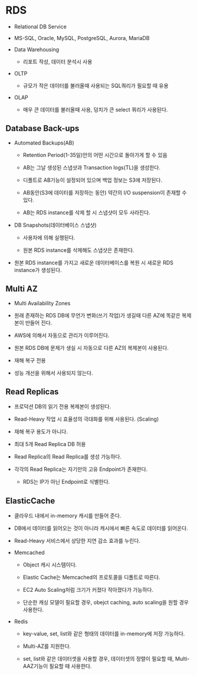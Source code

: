 <!-- @format -->

# RDS

-   Relational DB Service

-   MS-SQL, Oracle, MySQL, PostgreSQL, Aurora, MariaDB

-   Data Warehousing

    -   리포트 작성, 데이터 분석시 사용

-   OLTP

    -   규모가 작은 데이터를 불러올때 사용되는 SQL쿼리가 필요할 때 유용

-   OLAP
    -   매우 큰 데이터를 불러올때 사용, 덩치가 큰 select 쿼리가 사용된다.

## Database Back-ups

-   Automated Backups(AB)

    -   Retention Period(1-35일)안의 어떤 시간으로 돌아가게 할 수 있음

    -   AB는 그날 생성된 스냅샷과 Transaction logs(TL)을 생성한다.

    -   디폴트로 AB기능이 설정되어 있으며 백업 정보는 S3에 저장된다.

    -   AB동안(S3에 데이터를 저장하는 동안) 약간의 I/O suspension이 존재할 수 있다.

    -   AB는 RDS instance를 삭제 할 시 스냅샷이 모두 사라진다.

-   DB Snapshots(데이터베이스 스냅샷)

    -   사용자에 의해 실행된다.

    -   원본 RDS instance를 삭제해도 스냅샷은 존재한다.

-   원본 RDS instance를 가지고 새로운 데이터베이스를 복원 시 새로운 RDS instance가 생성된다.

## Multi AZ

-   Multi Availability Zones

-   원래 존재하는 RDS DB에 무언가 변화(쓰기 작업)가 생길때 다른 AZ에 똑같은 복제본이 만들어 진다.

-   AWS에 의해서 자동으로 관리가 이루어진다.

-   원본 RDS DB에 문제가 생실 시 자동으로 다른 AZ의 복제본이 사용된다.

-   재해 복구 전용

-   성능 개선을 위해서 사용되지 않는다.

## Read Replicas

-   프로덕션 DB의 읽기 전용 복제본이 생성된다.

-   Read-Heavy 작업 시 효율성의 극대화를 위해 사용된다. (Scaling)

-   재해 복구 용도가 아니다.

-   최대 5개 Read Replica DB 허용

-   Read Replica의 Read Replica를 생성 가능하다.

-   각각의 Read Replica는 자기만의 고유 Endpoint가 존재한다.
    -   RDS는 IP가 아닌 Endpoint로 식별한다.

## ElasticCache

-   클라우드 내에서 in-memory 캐시를 만들어 준다.

-   DB에서 데이터를 읽어오는 것이 아니라 캐시에서 빠른 속도로 데이터를 읽어온다.

-   Read-Heavy 서비스에서 상당한 지연 감소 효과를 누린다.

-   Memcached

    -   Object 캐시 시스템이다.

    -   Elastic Cache는 Memcached의 프로토콜을 디폴트로 따른다.

    -   EC2 Auto Scaling처럼 크기가 커졌다 작아졌다가 가능하다.

    -   단순한 캐싱 모델이 필요할 경우, obejct caching, auto scaling을 원할 경우 사용한다.

-   Redis

    -   key-value, set, list와 같은 형태의 데이터를 in-memory에 저장 가능하다.

    -   Multi-AZ를 지원한다.

    -   set, list와 같은 데이터셋을 사용할 경우, 데이터셋의 정렬이 필요할 때, Multi-AAZ기능이 필요할 때 사용한다.
